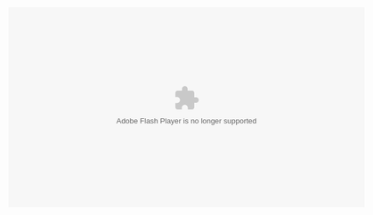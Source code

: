<div class="mg_embed"><object type="application/x-shockwave-flash" data="/flash?f=games/SSF2Beta_v1_2_3_2.swf" width="640px" height="360px">
											<param name="movie" value="/flash?f=games/SSF2Beta_v1_2_3_2.swf">
											<param name="quality" value="high">
									</object></div>
